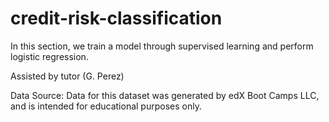 # credit-risk-classification

In this section, we train a model through supervised learning and perform logistic regression. 

Assisted by tutor (G. Perez)

Data Source:
Data for this dataset was generated by edX Boot Camps LLC, and is intended for educational purposes only.
